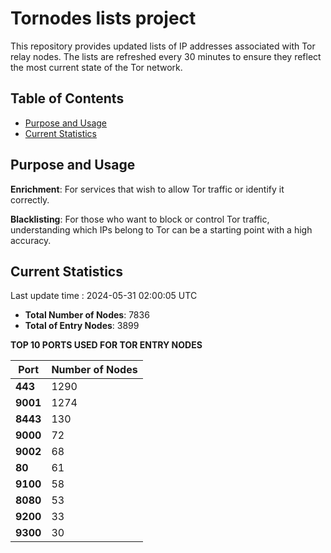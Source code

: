 # Tornodes lists project

This repository provides updated lists of IP addresses associated with Tor relay nodes. The lists are refreshed every 30 minutes to ensure they reflect the most current state of the Tor network.

## Table of Contents

- [Purpose and Usage](#purpose-and-usage)
- [Current Statistics](#current-statistics)


## Purpose and Usage

**Enrichment**: For services that wish to allow Tor traffic or identify it correctly.

**Blacklisting**: For those who want to block or control Tor traffic, understanding which IPs belong to Tor can be a starting point with a high accuracy.

## Current Statistics

Last update time : 2024-05-31 02:00:05 UTC

- **Total Number of Nodes**: 7836
- **Total of Entry Nodes**: 3899

**TOP 10 PORTS USED FOR TOR ENTRY NODES**

| **Port** | **Number of Nodes** |
|------|-----------------|
| **443**   | 1290  |
| **9001**   | 1274  |
| **8443**   | 130  |
| **9000**   | 72  |
| **9002**   | 68  |
| **80**   | 61  |
| **9100**   | 58  |
| **8080**   | 53  |
| **9200**   | 33  |
| **9300**   | 30  |

